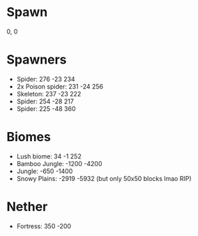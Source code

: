 # Spawn
0, 0

# Spawners
- Spider: 276 -23 234
- 2x Poison spider: 231 -24 256
- Skeleton: 237 -23 222
- Spider: 254 -28 217
- Spider: 225 -48 360

# Biomes
- Lush biome: 34 -1 252
- Bamboo Jungle: -1200 -4200
- Jungle: -650 -1400
- Snowy Plains: -2919 -5932 (but only 50x50 blocks lmao RIP)

# Nether
- Fortress: 350 -200
